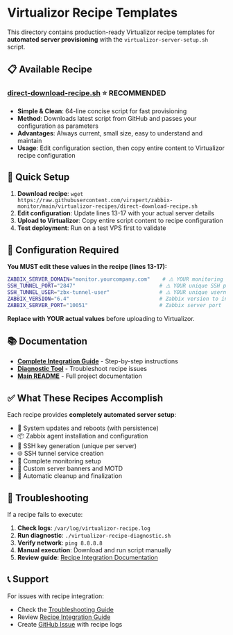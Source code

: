 # Virtualizor Recipe Templates

This directory contains production-ready Virtualizor recipe templates for **automated server provisioning** with the `virtualizor-server-setup.sh` script.

## 📋 Available Recipe

### **[direct-download-recipe.sh](direct-download-recipe.sh)** ⭐ RECOMMENDED

- **Simple & Clean**: 64-line concise script for fast provisioning
- **Method**: Downloads latest script from GitHub and passes your configuration as parameters
- **Advantages**: Always current, small size, easy to understand and maintain
- **Usage**: Edit configuration section, then copy entire content to Virtualizor recipe configuration

## 🚀 Quick Setup

1. **Download recipe**: `wget https://raw.githubusercontent.com/virxpert/zabbix-monitor/main/virtualizor-recipes/direct-download-recipe.sh`
2. **Edit configuration**: Update lines 13-17 with your actual server details
3. **Upload to Virtualizor**: Copy entire script content to recipe configuration
4. **Test deployment**: Run on a test VPS first to validate

## 📝 Configuration Required

**You MUST edit these values in the recipe (lines 13-17):**

```bash
ZABBIX_SERVER_DOMAIN="monitor.yourcompany.com"    # ⚠️ YOUR monitoring server
SSH_TUNNEL_PORT="2847"                           # ⚠️ YOUR unique SSH port  
SSH_TUNNEL_USER="zbx-tunnel-user"                # ⚠️ YOUR unique username
ZABBIX_VERSION="6.4"                             # Zabbix version to install
ZABBIX_SERVER_PORT="10051"                       # Zabbix server port
```

**Replace with YOUR actual values** before uploading to Virtualizor.

## 📚 Documentation

- **[Complete Integration Guide](../docs/virtualizor-recipe-integration.md)** - Step-by-step instructions
- **[Diagnostic Tool](../scripts/virtualizor-recipe-diagnostic.sh)** - Troubleshoot recipe issues
- **[Main README](../README.md)** - Full project documentation

## ✅ What These Recipes Accomplish

Each recipe provides **completely automated server setup**:

- 🔄 System updates and reboots (with persistence)
- 📦 Zabbix agent installation and configuration  
- 🔑 SSH key generation (unique per server)
- 🌐 SSH tunnel service creation
- 🎯 Complete monitoring setup
- 🎨 Custom server banners and MOTD
- 🧹 Automatic cleanup and finalization

## 🔧 Troubleshooting

If a recipe fails to execute:

1. **Check logs**: `/var/log/virtualizor-recipe.log`
2. **Run diagnostic**: `./virtualizor-recipe-diagnostic.sh`
3. **Verify network**: `ping 8.8.8.8`
4. **Manual execution**: Download and run script manually
5. **Review guide**: [Recipe Integration Documentation](../docs/virtualizor-recipe-integration.md)

## 📞 Support

For issues with recipe integration:

- Check the [Troubleshooting Guide](../docs/troubleshooting-guide.md)
- Review [Recipe Integration Guide](../docs/virtualizor-recipe-integration.md)
- Create [GitHub Issue](https://github.com/virxpert/zabbix-monitor/issues) with recipe logs

